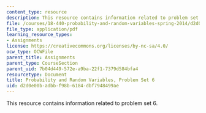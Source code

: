 ```yaml
---
content_type: resource
description: This resource contains information related to problem set 6.
file: /courses/18-440-probability-and-random-variables-spring-2014/d2d0e00badbbf98b6184dbf7948499ae_MIT18_440S14_ProblemSet6.pdf
file_type: application/pdf
learning_resource_types:
- Assignments
license: https://creativecommons.org/licenses/by-nc-sa/4.0/
ocw_type: OCWFile
parent_title: Assignments
parent_type: CourseSection
parent_uid: 7b04d449-572e-a9ba-22f1-7379d584bfa4
resourcetype: Document
title: Probability and Random Variables, Problem Set 6
uid: d2d0e00b-adbb-f98b-6184-dbf7948499ae
---
```

This resource contains information related to problem set 6.